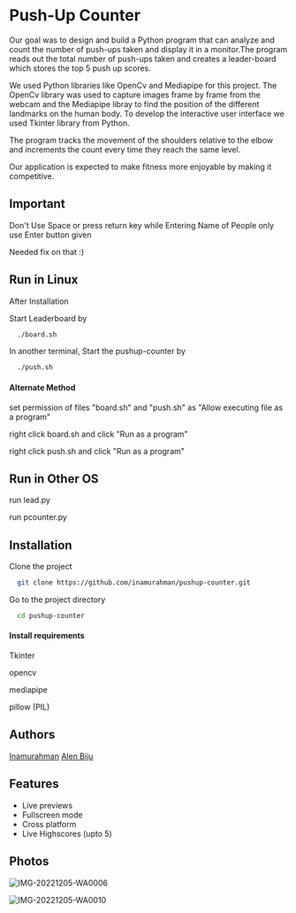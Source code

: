 
# Push-Up Counter

Our goal was to design and build a Python program that can analyze and count the number of push-ups taken and display it in a monitor.The program reads out the total number of push-ups taken and creates a leader-board which stores the top 5 push up scores. 

We used Python libraries like OpenCv and Mediapipe for this project. The OpenCv library was used to capture images frame by frame from the webcam and the Mediapipe libray  to find the position of the different landmarks on the human body.  To develop the interactive user interface we used Tkinter library from Python.

The program tracks the movement of the shoulders relative to the elbow and increments the count every time they reach the same level.

Our application is expected to make fitness more enjoyable by making it competitive.


## Important

Don't Use Space or press return key while Entering Name of People only use Enter button given

Needed fix on that :) 

## Run in Linux

After Installation

Start Leaderboard by

```bash
  ./board.sh
```
In another terminal,
Start the pushup-counter by

```bash
  ./push.sh
```
#### Alternate Method

set permission of files "board.sh" and "push.sh" as "Allow executing file as a program"

right click board.sh and click "Run as a program"

right click push.sh and click "Run as a program"

## Run in Other OS

run lead.py

run pcounter.py
## Installation
Clone the project

```bash
  git clone https://github.com/inamurahman/pushup-counter.git
```

Go to the project directory

```bash
  cd pushup-counter
```

#### Install requirements

Tkinter

opencv

mediapipe

pillow (PIL)


## Authors
[Inamurahman](https://github.com/inamurahman)
[Alen Biju](https://github.com/Berserk21)

## Features

- Live previews
- Fullscreen mode
- Cross platform
- Live Highscores (upto 5)

## Photos

![IMG-20221205-WA0006](https://user-images.githubusercontent.com/96386836/206923517-8da82d05-eb5e-423d-9a6d-da1a8655f1f1.jpg)

![IMG-20221205-WA0010](https://user-images.githubusercontent.com/96386836/206923472-cd6ffce1-abd0-45c1-9cc0-cbc4c235a670.jpg)




